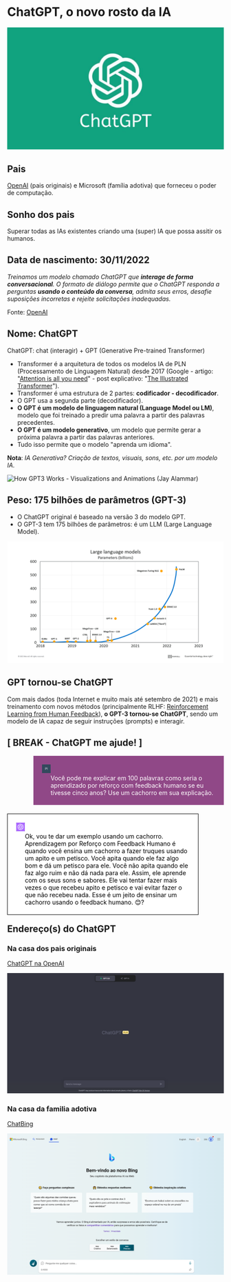 # ChatGPT, o novo rosto da IA

<img src="../imagens/chatgpt-1.jpeg" alt="ChatGPT">

## Pais

[OpenAI](https://openai.com) (pais originais) e Microsoft (família adotiva) que forneceu o poder de computação. 

## Sonho dos pais

Superar todas as IAs existentes criando uma (super) IA que possa assitir os humanos.

## Data de nascimento: 30/11/2022

*Treinamos um modelo chamado ChatGPT que **interage de forma conversacional**. O formato de diálogo permite que o ChatGPT responda a perguntas **usando o conteúdo da conversa**, admita seus erros, desafie suposições incorretas e rejeite solicitações inadequadas.*

Fonte: [OpenAI](https://openai.com/blog/chatgpt)

## Nome: ChatGPT

ChatGPT: chat (interagir) + GPT (Generative Pre-trained Transformer)

- Transformer é a arquitetura de todos os modelos IA de PLN (Processamento de Linguagem Natural) desde 2017 (Google - artigo: "[Attention is all you need](https://arxiv.org/abs/1706.03762)" - post explicativo: "[The Illustrated Transformer](http://jalammar.github.io/illustrated-transformer/)").
- Transformer é uma estrutura de 2 partes: **codificador - decodificador**.
- O GPT usa a segunda parte (decodificador).
- **O GPT é um modelo de linguagem natural (Language Model ou LM)**, modelo que foi treinado a predir uma palavra a partir des palavras precedentes.
- **O GPT é um modelo generativo**, um modelo que permite gerar a próxima palavra a partir das palavras anteriores.
- Tudo isso permite que o modelo "aprenda um idioma".

**Nota**: *IA Generativa? Criação de textos, visuais, sons, etc. por um modelo IA.*

<img src="../imagens/05-gpt3-generate-output-context-window.gif" alt="How GPT3 Works - Visualizations and Animations (Jay Alammar)" title="How GPT3 Works - Visualizations and Animations (Jay Alammar)">
  
## Peso: 175 bilhões de parâmetros (GPT-3)

- O ChatGPT original é baseado na versão 3 do modelo GPT.
- O GPT-3 tem 175 bilhões de parâmetros: é um LLM (Large Language Model).

<img src="../imagens/LLM_size.png" alt="size evolution of LLM (imagem de https://www.marvell.com/blogs/)">

## GPT tornou-se ChatGPT

Com mais dados (toda Internet e muito mais até setembro de 2021) e mais treinamento com novos métodos (principalmente RLHF: [Reinforcement Learning from Human Feedback](https://huggingface.co/blog/rlhf)), **o GPT-3 tornou-se ChatGPT**, sendo um modelo de IA capaz de seguir instruções (prompts) e interagir.

## [ BREAK - ChatGPT me ajude! ]

<div style="width:100%; float:left; margin-bottom: 20px;">
<div style="width:80%; float:right; background-color:#904887; color:white; padding:20px; margin: 0;">
<div style="width:5%; float:left; padding-right:20px;"><img src="../imagens/PI.png"></div>
<div style="width:95%; float:right">Você pode me explicar em 100 palavras como seria o aprendizado por reforço com feedback humano se eu tivesse cinco anos? Use um cachorro em sua explicação.</div>
</div></div>

<div style="width:100%; float:left; margin-bottom: 20px;">
<div style="width:80%; float:left; background-color:#fff; border:1px solid black; color:black; padding:20px; margin: 0;">
<div style="width:5%; float:left; padding-right:20px;"><img src="../imagens/openai.png"></div>
<div style="width:95%; float:right">Ok, vou te dar um exemplo usando um cachorro. Aprendizagem por Reforço com Feedback Humano é quando você ensina um cachorro a fazer truques usando um apito e um petisco. Você apita quando ele faz algo bom e dá um petisco para ele. Você não apita quando ele faz algo ruim e não dá nada para ele. Assim, ele aprende com os seus sons e sabores. Ele vai tentar fazer mais vezes o que recebeu apito e petisco e vai evitar fazer o que não recebeu nada. Esse é um jeito de ensinar um cachorro usando o feedback humano. 😊?</div>
</div></div>

## Endereço(s) do ChatGPT

### Na casa dos pais originais

[ChatGPT na OpenAI](https://chat.openai.com/)

<img src="../imagens/chatgpt_openai.png">

### Na casa da familia adotiva

[ChatBing](https://www.bing.com/search?q=Bing+AI&showconv=1&FORM=hpcodx&setlang=pt-br)

<img src="../imagens/chatgpt_bing.png">
